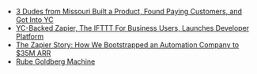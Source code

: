 - [3 Dudes from Missouri Built a Product, Found Paying Customers, and Got Into YC](https://zapier.com/blog/3-dudes-missouri-built-product-found-paying-customers-and-got-yc/)
- [YC-Backed Zapier, The IFTTT For Business Users, Launches Developer Platform](https://techcrunch.com/2012/08/01/yc-backed-zapier-the-ifttt-for-business-users-launches-developer-platform/)
- [The Zapier Story: How We Bootstrapped an Automation Company to $35M ARR](https://www.youtube.com/watch?v=ewrMVBrBUGo)
- [Rube Goldberg Machine](https://en.wikipedia.org/wiki/Rube_Goldberg_machine)
